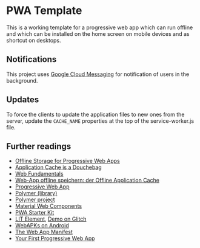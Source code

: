 # PWA Template

This is a working template for a progressive web app which can run offline and which can
be installed on the home screen on mobile devices and as shortcut on desktops.

## Notifications

This project uses [Google Cloud Messaging](https://developers.google.com/web/ilt/pwa/introduction-to-push-notifications#push_api) for notification of users in the background.

## Updates

To force the clients to update the application files to new ones from the server, update the
```CACHE_NAME``` properties at the top of the service-worker.js file.

## Further readings

- [Offline Storage for Progressive Web Apps](https://developers.google.com/web/fundamentals/instant-and-offline/web-storage/offline-for-pwa)
- [Application Cache is a Douchebag](https://alistapart.com/article/application-cache-is-a-douchebag)
- [Web Fundamentals](https://developers.google.com/web/fundamentals/)
- [Web-App offline speichern: der Offline Application Cache](http://www.selfhtml5.org/2014-html5-features/web-app-offline-speicher-der-offline-application-cache/)
- [Progressive Web App](https://de.wikipedia.org/wiki/Progressive_Web_App)
- [Polymer (library)](https://en.wikipedia.org/wiki/Polymer_(library))
- [Polymer project](https://www.polymer-project.org/)
- [Material Web Components](https://github.com/material-components/material-components-web-components)
- [PWA Starter Kit](https://polymer.github.io/pwa-starter-kit/)
- [LIT Element](https://github.com/Polymer/lit-element/blob/master/README.md), [Demo on Glitch](https://glitch.com/edit/#!/hello-lit-element?path=index.html:1:0)
- [WebAPKs on Android](https://developers.google.com/web/fundamentals/integration/webapks)
- [The Web App Manifest](https://developers.google.com/web/fundamentals/web-app-manifest/)
- [Your First Progressive Web App](https://developers.google.com/web/fundamentals/codelabs/your-first-pwapp/)
